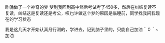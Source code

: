 昨晚做了一个神奇的梦
梦到我回到高中然后考试考了450多，然后在纠结复读不复读，纠结这是复读还是考公，哎也许做这个梦的原因是临睡前，同学找我问我现在的学习状态

我是这几天才开始认真月行测的，学进去，记到脑子里的，只能自己加油＾０＾~加油
